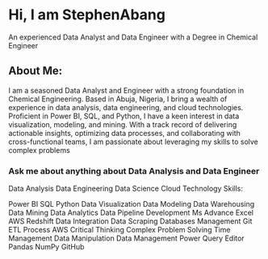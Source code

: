 # Hi, I am StephenAbang
An experienced Data Analyst and Data Engineer with a Degree in Chemical Engineer

## About Me:
I am a seasoned Data Analyst and Engineer with a strong foundation in Chemical Engineering. Based in Abuja, Nigeria, I bring a wealth of experience in data analysis, data engineering, and cloud technologies. Proficient in Power BI, SQL, and Python, I have a keen interest in data visualization, modeling, and mining. With a track record of delivering actionable insights, optimizing data processes, and collaborating with cross-functional teams, I am passionate about leveraging my skills to solve complex problems

### Ask me about anything about Data Analysis and Data Engineer

Data Analysis
Data Engineering
Data Science
Cloud Technology
Skills:

Power BI
SQL
Python
Data Visualization
Data Modeling
Data Warehousing
Data Mining
Data Analytics
Data Pipeline Development
Ms Advance Excel
AWS Redshift
Data Integration
Data Scraping
Databases Management
Git
ETL Process
AWS
Critical Thinking
Complex Problem Solving
Time Management
Data Manipulation
Data Management
Power Query Editor
Pandas
NumPy
GitHub

